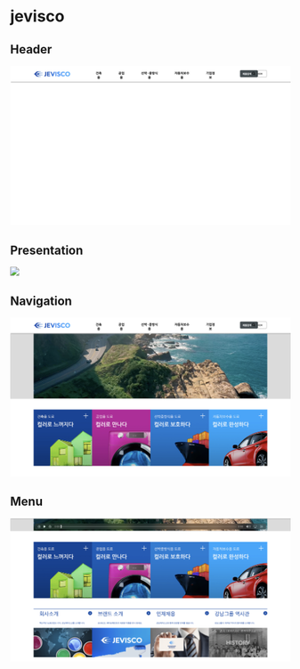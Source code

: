 # jevisco

## Header
<img src="./resources/Header.png">

## Presentation
<img src="./resources/Presentation.png">

## Navigation
<img src="./resources/Navigation.png">

## Menu
<img src="./resources/Menu.png">